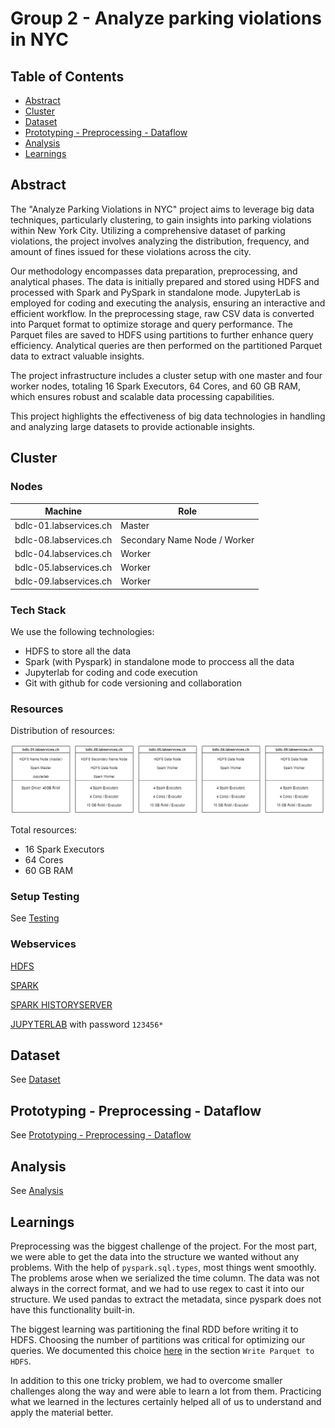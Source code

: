 # Group 2 - Analyze parking violations in NYC

## Table of Contents
- [Abstract](#abstract)
- [Cluster](#cluster)
- [Dataset](#dataset)
- [Prototyping - Preprocessing - Dataflow](#prototyping---preprocessing---dataflow)
- [Analysis](#analysis)
- [Learnings](#learnings)

## Abstract

The "Analyze Parking Violations in NYC" project aims to leverage big data techniques, particularly clustering, to gain insights into parking violations within New York City. Utilizing a comprehensive dataset of parking violations, the project involves analyzing the distribution, frequency, and amount of fines issued for these violations across the city.

Our methodology encompasses data preparation, preprocessing, and analytical phases. The data is initially prepared and stored using HDFS and processed with Spark and PySpark in standalone mode. JupyterLab is employed for coding and executing the analysis, ensuring an interactive and efficient workflow. In the preprocessing stage, raw CSV data is converted into Parquet format to optimize storage and query performance. The Parquet files are saved to HDFS using partitions to further enhance query efficiency. Analytical queries are then performed on the partitioned Parquet data to extract valuable insights.

The project infrastructure includes a cluster setup with one master and four worker nodes, totaling 16 Spark Executors, 64 Cores, and 60 GB RAM, which ensures robust and scalable data processing capabilities.

This project highlights the effectiveness of big data technologies in handling and analyzing large datasets to provide actionable insights.

## Cluster

### Nodes

| Machine                 | Role    |
| ----------------------- | ------- |
| bdlc-01.labservices.ch  | Master  |
| bdlc-08.labservices.ch  | Secondary Name Node / Worker  |
| bdlc-04.labservices.ch  | Worker  |
| bdlc-05.labservices.ch  | Worker  |
| bdlc-09.labservices.ch  | Worker  |

### Tech Stack

We use the following technologies:
- HDFS to store all the data
- Spark (with Pyspark) in standalone mode to proccess all the data
- Jupyterlab for coding and code execution
- Git with github for code versioning and collaboration

### Resources

Distribution of resources:

![Resources](diagrams/resources.jpg)

Total resources:

- 16 Spark Executors
- 64 Cores
- 60 GB RAM

### Setup Testing

See [Testing](../src/0_Cluster_Testing/Testing.ipynb)

### Webservices

[HDFS](http://bdlc-01.labservices.ch:9870/dfshealth.html#tab-overview)

[SPARK](http://bdlc-01.labservices.ch:8080/)

[SPARK HISTORYSERVER](http://bdlc-01.labservices.ch:18080/)

[JUPYTERLAB](http://bdlc-01.labservices.ch:8888/lab) with password `123456*`

## Dataset

See [Dataset](../src/1_Data/Prepare_Data.ipynb)

## Prototyping - Preprocessing - Dataflow 

See [Prototyping - Preprocessing - Dataflow](../src/2_Preprocessing/CSV%20to%20Parquet.ipynb)

## Analysis

See [Analysis](../src/3_Analysis/Queries.ipynb)

## Learnings
Preprocessing was the biggest challenge of the project. For the most part, we were able to get the data into the structure we wanted without any problems.
With the help of `pyspark.sql.types`, most things went smoothly. The problems arose when we serialized the time column.
The data was not always in the correct format, and we had to use regex to cast it into our structure.
We used pandas to extract the metadata, since pyspark does not have this functionality built-in.

The biggest learning was partitioning the final RDD before writing it to HDFS.
Choosing the number of partitions was critical for optimizing our queries. We documented this choice [here](../src/2_Preprocessing/CSV%20to%20Parquet.ipynb) in the section `Write Parquet to HDFS`.

In addition to this one tricky problem, we had to overcome smaller challenges along the way and were able to learn a lot from them. Practicing what we learned in the lectures certainly helped all of us to understand and apply the material better.
